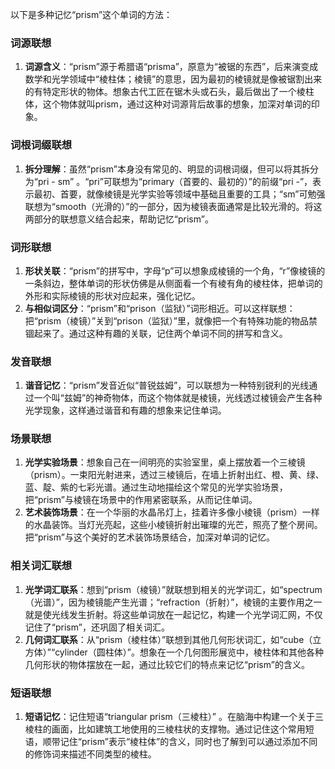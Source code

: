 以下是多种记忆“prism”这个单词的方法：

### 词源联想
1. **词源含义**：“prism”源于希腊语“prisma”，原意为“被锯的东西”，后来演变成数学和光学领域中“棱柱体；棱镜”的意思，因为最初的棱镜就是像被锯割出来的有特定形状的物体。想象古代工匠在锯木头或石头，最后做出了一个棱柱体，这个物体就叫prism，通过这种对词源背后故事的想象，加深对单词的印象。

### 词根词缀联想
1. **拆分理解**：虽然“prism”本身没有常见的、明显的词根词缀，但可以将其拆分为“pri - sm” 。“pri”可联想为“primary（首要的、最初的）”的前缀“pri -”，表示最初、首要，就像棱镜是光学实验等领域中基础且重要的工具；“sm”可勉强联想为“smooth（光滑的）”的一部分，因为棱镜表面通常是比较光滑的。将这两部分的联想意义结合起来，帮助记忆“prism”。

### 词形联想
1. **形状关联**：“prism”的拼写中，字母“p”可以想象成棱镜的一个角，“r”像棱镜的一条斜边，整体单词的形状仿佛是从侧面看一个有棱有角的棱柱体，把单词的外形和实际棱镜的形状对应起来，强化记忆。
2. **与相似词区分**：“prism”和“prison（监狱）”词形相近。可以这样联想：把“prism（棱镜）”关到“prison（监狱）”里，就像把一个有特殊功能的物品禁锢起来了。通过这种有趣的关联，记住两个单词不同的拼写和含义。

### 发音联想
1. **谐音记忆**：“prism”发音近似“普锐兹姆”，可以联想为一种特别锐利的光线通过一个叫“兹姆”的神奇物体，而这个物体就是棱镜，光线透过棱镜会产生各种光学现象，这样通过谐音和有趣的想象来记住单词。

### 场景联想
1. **光学实验场景**：想象自己在一间明亮的实验室里，桌上摆放着一个三棱镜（prism）。一束阳光射进来，透过三棱镜后，在墙上折射出红、橙、黄、绿、蓝、靛、紫的七彩光谱。通过生动地描绘这个常见的光学实验场景，把“prism”与棱镜在场景中的作用紧密联系，从而记住单词。
2. **艺术装饰场景**：在一个华丽的水晶吊灯上，挂着许多像小棱镜（prism）一样的水晶装饰。当灯光亮起，这些小棱镜折射出璀璨的光芒，照亮了整个房间。把“prism”与这个美好的艺术装饰场景结合，加深对单词的记忆。

### 相关词汇联想
1. **光学词汇联系**：想到“prism（棱镜）”就联想到相关的光学词汇，如“spectrum（光谱）”，因为棱镜能产生光谱；“refraction（折射）”，棱镜的主要作用之一就是使光线发生折射。将这些单词放在一起记忆，构建一个光学词汇网，不仅记住了“prism”，还巩固了相关词汇。
2. **几何词汇联系**：从“prism（棱柱体）”联想到其他几何形状词汇，如“cube（立方体）”“cylinder（圆柱体）”。想象在一个几何图形展览中，棱柱体和其他各种几何形状的物体摆放在一起，通过比较它们的特点来记忆“prism”的含义。

### 短语联想
1. **短语记忆**：记住短语“triangular prism（三棱柱）” 。在脑海中构建一个关于三棱柱的画面，比如建筑工地使用的三棱柱状的支撑物。通过记住这个常用短语，顺带记住“prism”表示“棱柱体”的含义，同时也了解到可以通过添加不同的修饰词来描述不同类型的棱柱。 